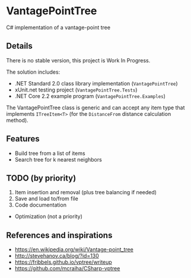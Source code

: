 # VantagePointTree

C# implementation of a vantage-point tree

## Details

There is no stable version, this project is Work In Progress.

The solution includes:

- .NET Standard 2.0 class library implementation (`VantagePointTree`)
- xUnit.net testing project (`VantagePointTree.Tests`)
- .NET Core 2.2 example program (`VantagePointTree.Examples`)

The VantagePointTree class is generic and can accept any item type that implements `ITreeItem<T>` (for the `DistanceFrom` distance calculation method).

## Features

- Build tree from a list of items
- Search tree for k nearest neighbors

## TODO (by priority)

1. Item insertion and removal (plus tree balancing if needed)
2. Save and load to/from file
3. Code documentation

- Optimization (not a priority)

## References and inspirations

- https://en.wikipedia.org/wiki/Vantage-point_tree
- http://stevehanov.ca/blog/?id=130
- https://fribbels.github.io/vptree/writeup
- https://github.com/mcraiha/CSharp-vptree
